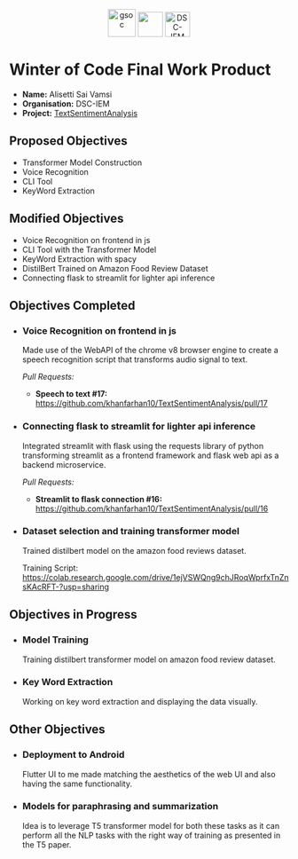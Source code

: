 <center><a href="https://winterofcode.com/"><img src="https://camo.githubusercontent.com/c73f77959233a8adb69f3dee7bbb3ba5e016f4239c7496c82538cc60c984f56e/68747470733a2f2f77696e7465726f66636f64652e636f6d2f7374617469632f6d656469612f6f72672d6c6f676f2e39333564376634382e706e67" alt="gsoc" height="50"/></a>
<a href="https://www.python.org/"><img src="https://www.python.org/static/community_logos/python-logo.png" height="45"/></a>
<a href="https://fury.gl/latest/community.html"><img src="https://raw.githubusercontent.com/divyake/Cysec-Hacktoberfest/dcc84465cfcff73981f8fcb5c8fe3b1710c007e1/assets/logo.svg" alt="DSC-IEM" height="45"/></a>
</center>

# Winter of Code Final Work Product
* **Name:** Alisetti Sai Vamsi
* **Organisation:** DSC-IEM
* **Project:** [TextSentimentAnalysis](https://github.com/khanfarhan10/TextSentimentAnalysis)

## Proposed Objectives
* Transformer Model Construction
* Voice Recognition
* CLI Tool
* KeyWord Extraction

## Modified Objectives
* Voice Recognition on frontend in js
* CLI Tool with the Transformer Model
* KeyWord Extraction with spacy
* DistilBert Trained on Amazon Food Review Dataset
* Connecting flask to streamlit for lighter api inference

## Objectives Completed
* ### Voice Recognition on frontend in js

  Made use of the WebAPI of the chrome v8 browser engine to create a speech recognition script that transforms audio signal to text.

  *Pull Requests:*
  * **Speech to text #17:** https://github.com/khanfarhan10/TextSentimentAnalysis/pull/17

* ### Connecting flask to streamlit for lighter api inference

  Integrated streamlit with flask using the requests library of python transforming streamlit as a frontend framework and flask web api as a backend microservice.


  *Pull Requests:*
  * **Streamlit to flask connection #16:** https://github.com/khanfarhan10/TextSentimentAnalysis/pull/16

* ### Dataset selection and training transformer model
  
  Trained distilbert model on the amazon food reviews dataset.
  
  Training Script: https://colab.research.google.com/drive/1ejVSWQng9chJRoqWprfxTnZnsKAcRFT-?usp=sharing

## Objectives in Progress
* ### Model Training

  Training distilbert transformer model on amazon food review dataset.

* ### Key Word Extraction

  Working on key word extraction and displaying the data visually.


## Other Objectives
* ### Deployment to Android

  Flutter UI to me made matching the aesthetics of the web UI and also having the same functionality.

* ### Models for paraphrasing and summarization

  Idea is to leverage T5 transformer model for both these tasks as it can perform all the NLP tasks with the right way of training as presented in the T5 paper.

